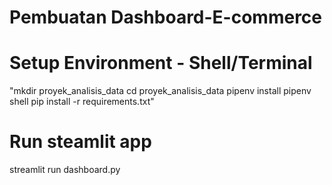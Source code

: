 # Pembuatan Dashboard-E-commerce

# Setup Environment - Shell/Terminal

"mkdir proyek_analisis_data
cd proyek_analisis_data
pipenv install
pipenv shell
pip install -r requirements.txt"

# Run steamlit app

streamlit run dashboard.py
